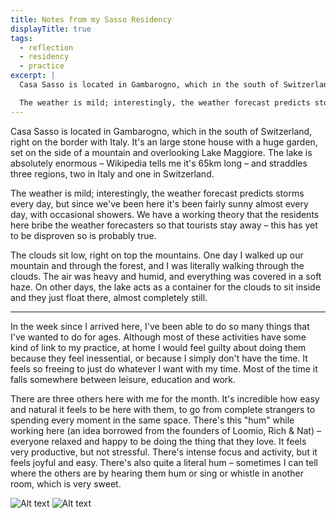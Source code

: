```yaml
---
title: Notes from my Sasso Residency
displayTitle: true
tags:
  - reflection
  - residency
  - practice
excerpt: |
  Casa Sasso is located in Gambarogno, which in the south of Switzerland, right on the border with Italy. It's an large stone house with a huge garden, set on the side of a mountain and overlooking Lake Maggiore. The lake is absolutely enormous – Wikipedia tells me it's 65km long – and straddles three regions, two in Italy and one in Switzerland.

  The weather is mild; interestingly, the weather forecast predicts storms every day, but since we've been here it's been fairly sunny almost every day, with occasional showers. We have a working theory that the residents here bribe the weather forecasters so that tourists stay away – this has yet to be disproven so is probably true.
---
```


Casa Sasso is located in Gambarogno, which in the south of Switzerland, right on the border with Italy. It's an large stone house with a huge garden, set on the side of a mountain and overlooking Lake Maggiore. The lake is absolutely enormous – Wikipedia tells me it's 65km long – and straddles three regions, two in Italy and one in Switzerland.

The weather is mild; interestingly, the weather forecast predicts storms every day, but since we've been here it's been fairly sunny almost every day, with occasional showers. We have a working theory that the residents here bribe the weather forecasters so that tourists stay away – this has yet to be disproven so is probably true.

The clouds sit low, right on top the mountains. One day I walked up our mountain and through the forest, and I was literally walking through the clouds. The air was heavy and humid, and everything was covered in a soft haze. On other days, the lake acts as a container for the clouds to sit inside and they just float there, almost completely still.

---

In the week since I arrived here, I've been able to do so many things that I've wanted to do for ages. Although most of these activities have some kind of link to my practice, at home I would feel guilty about doing them because they feel inessential, or because I simply don't have the time. It feels so freeing to just do whatever I want with my time. Most of the time it falls somewhere between leisure, education and work.

There are three others here with me for the month. It's incredible how easy and natural it feels to be here with them, to go from complete strangers to spending every moment in the same space. There's this "hum" while working here (an idea borrowed from the founders of Loomio, Rich & Nat) – everyone relaxed and happy to be doing the thing that they love. It feels very productive, but not stressful. There's intense focus and activity, but it feels joyful and easy. There's also quite a literal hum – sometimes I can tell where the others are by hearing them hum or sing or whistle in another room, which is very sweet.

<!-- TODO determine how to handle side-by-side images -->

![Alt text](https://d2w9rnfcy7mm78.cloudfront.net/5098701/original_29a7502865f33300d3eb275550669102.jpg?1569406078?bc=0)
![Alt text](https://d2w9rnfcy7mm78.cloudfront.net/5098701/original_29a7502865f33300d3eb275550669102.jpg?1569406078?bc=0)
